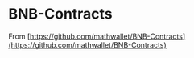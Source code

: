 # BNB-Contracts

From [https://github.com/mathwallet/BNB-Contracts](https://github.com/mathwallet/BNB-Contracts)